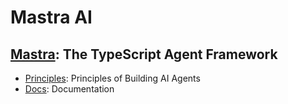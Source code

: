 # **Mastra AI**

## [Mastra](https://mastra.ai/): The TypeScript Agent Framework
- [Principles](https://mastra.ai/book): Principles of Building AI Agents
- [Docs](https://mastra.ai/en/docs): Documentation
